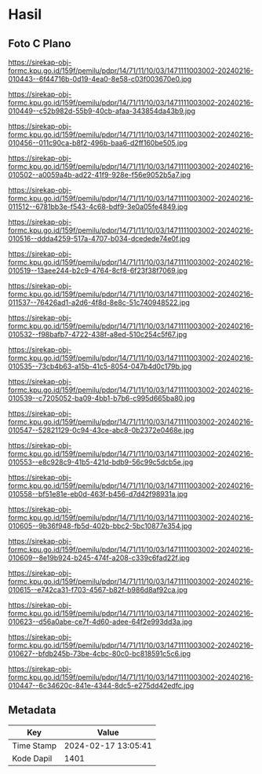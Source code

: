# Hasil

## Foto C Plano

https://sirekap-obj-formc.kpu.go.id/159f/pemilu/pdpr/14/71/11/10/03/1471111003002-20240216-010443--6f44716b-0d19-4ea0-8e58-c03f003670e0.jpg

https://sirekap-obj-formc.kpu.go.id/159f/pemilu/pdpr/14/71/11/10/03/1471111003002-20240216-010449--c52b982d-55b9-40cb-afaa-343854da43b9.jpg

https://sirekap-obj-formc.kpu.go.id/159f/pemilu/pdpr/14/71/11/10/03/1471111003002-20240216-010456--011c90ca-b8f2-496b-baa6-d2ff160be505.jpg

https://sirekap-obj-formc.kpu.go.id/159f/pemilu/pdpr/14/71/11/10/03/1471111003002-20240216-010502--a0059a4b-ad22-41f9-928e-f56e9052b5a7.jpg

https://sirekap-obj-formc.kpu.go.id/159f/pemilu/pdpr/14/71/11/10/03/1471111003002-20240216-011512--6781bb3e-f543-4c68-bdf9-3e0a05fe4849.jpg

https://sirekap-obj-formc.kpu.go.id/159f/pemilu/pdpr/14/71/11/10/03/1471111003002-20240216-010516--ddda4259-517a-4707-b034-dcedede74e0f.jpg

https://sirekap-obj-formc.kpu.go.id/159f/pemilu/pdpr/14/71/11/10/03/1471111003002-20240216-010519--13aee244-b2c9-4764-8cf8-6f23f38f7069.jpg

https://sirekap-obj-formc.kpu.go.id/159f/pemilu/pdpr/14/71/11/10/03/1471111003002-20240216-011537--76426ad1-a2d6-4f8d-8e8c-51c740948522.jpg

https://sirekap-obj-formc.kpu.go.id/159f/pemilu/pdpr/14/71/11/10/03/1471111003002-20240216-010532--f98bafb7-4722-438f-a8ed-510c254c5f67.jpg

https://sirekap-obj-formc.kpu.go.id/159f/pemilu/pdpr/14/71/11/10/03/1471111003002-20240216-010535--73cb4b63-a15b-41c5-8054-047b4d0c179b.jpg

https://sirekap-obj-formc.kpu.go.id/159f/pemilu/pdpr/14/71/11/10/03/1471111003002-20240216-010539--c7205052-ba09-4bb1-b7b6-c995d665ba80.jpg

https://sirekap-obj-formc.kpu.go.id/159f/pemilu/pdpr/14/71/11/10/03/1471111003002-20240216-010547--52821129-0c94-43ce-abc8-0b2372e0468e.jpg

https://sirekap-obj-formc.kpu.go.id/159f/pemilu/pdpr/14/71/11/10/03/1471111003002-20240216-010553--e8c928c9-41b5-421d-bdb9-56c99c5dcb5e.jpg

https://sirekap-obj-formc.kpu.go.id/159f/pemilu/pdpr/14/71/11/10/03/1471111003002-20240216-010558--bf51e81e-eb0d-463f-b456-d7d42f98931a.jpg

https://sirekap-obj-formc.kpu.go.id/159f/pemilu/pdpr/14/71/11/10/03/1471111003002-20240216-010605--9b36f948-fb5d-402b-bbc2-5bc10877e354.jpg

https://sirekap-obj-formc.kpu.go.id/159f/pemilu/pdpr/14/71/11/10/03/1471111003002-20240216-010609--8e19b924-b245-474f-a208-c339c6fad22f.jpg

https://sirekap-obj-formc.kpu.go.id/159f/pemilu/pdpr/14/71/11/10/03/1471111003002-20240216-010615--e742ca31-f703-4567-b82f-b986d8af92ca.jpg

https://sirekap-obj-formc.kpu.go.id/159f/pemilu/pdpr/14/71/11/10/03/1471111003002-20240216-010623--d56a0abe-ce7f-4d60-adee-64f2e993dd3a.jpg

https://sirekap-obj-formc.kpu.go.id/159f/pemilu/pdpr/14/71/11/10/03/1471111003002-20240216-010627--bfdb245b-73be-4cbc-80c0-bc818591c5c6.jpg

https://sirekap-obj-formc.kpu.go.id/159f/pemilu/pdpr/14/71/11/10/03/1471111003002-20240216-010447--6c34620c-841e-4344-8dc5-e275dd42edfc.jpg


## Metadata

| Key        | Value               |
| ---------- | ------------------- |
| Time Stamp | 2024-02-17 13:05:41 |
| Kode Dapil | 1401                |



